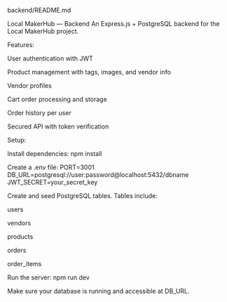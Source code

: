 backend/README.md

Local MakerHub — Backend
An Express.js + PostgreSQL backend for the Local MakerHub project.

Features:

User authentication with JWT

Product management with tags, images, and vendor info

Vendor profiles

Cart order processing and storage

Order history per user

Secured API with token verification

Setup:

Install dependencies:
npm install

Create a .env file:
PORT=3001
DB_URL=postgresql://user:password@localhost:5432/dbname
JWT_SECRET=your_secret_key

Create and seed PostgreSQL tables. Tables include:

users

vendors

products

orders

order_items

Run the server:
npm run dev

Make sure your database is running and accessible at DB_URL.
